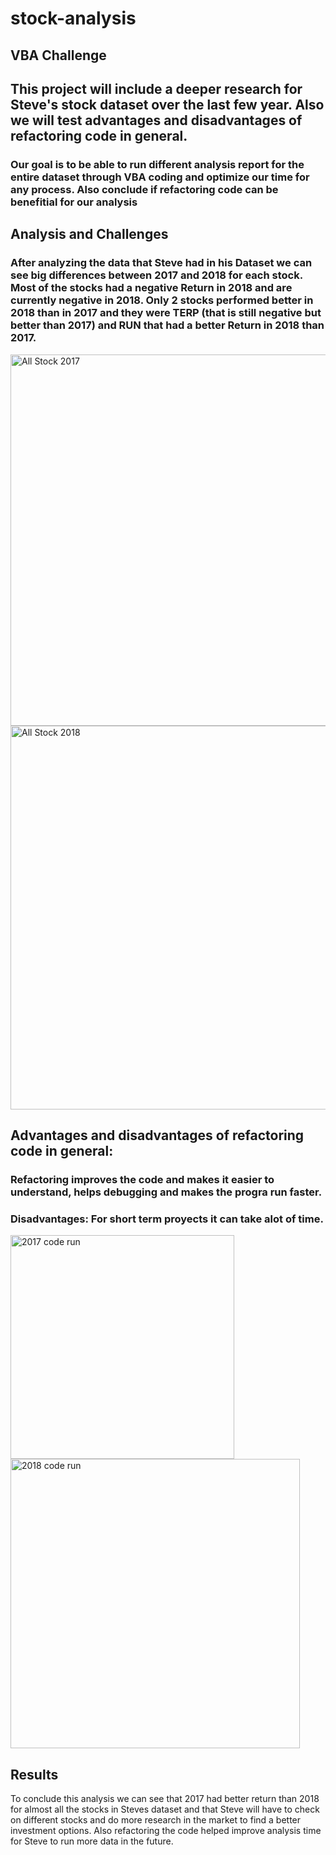 # stock-analysis
## VBA Challenge

## This project will include a deeper research for Steve's stock dataset over the last few year. Also we will test advantages and disadvantages of refactoring code in general.

### Our goal is to be able to run different analysis report for the entire dataset through VBA coding and optimize our time for any process. Also conclude if refactoring code can be benefitial for our analysis

## Analysis and Challenges

### After analyzing the data that Steve had in his Dataset we can see big differences between 2017 and 2018 for each stock. Most of the stocks had a negative Return in 2018 and are currently negative in 2018. Only 2 stocks performed better in 2018 than in 2017 and they were TERP (that is still negative but better than 2017) and RUN that had a better Return in 2018 than 2017.

<img width="594" alt="All Stock 2017" src="https://user-images.githubusercontent.com/101905587/172932896-6ccf8b93-988d-4573-9790-473da6fcc77b.png">

<img width="614" alt="All Stock 2018" src="https://user-images.githubusercontent.com/101905587/172932909-4d795a1d-6373-4bd2-b469-4a6bbdd55e95.png">

## Advantages and disadvantages of refactoring code in general:

### Refactoring improves the code and makes it easier to understand, helps debugging and makes the progra run faster.

### Disadvantages: For short term proyects it can take alot of time.

<img width="358" alt="2017 code run" src="https://user-images.githubusercontent.com/101905587/172932961-a6d63e81-cd33-442a-a962-3cca731370ca.png">

<img width="463" alt="2018 code run" src="https://user-images.githubusercontent.com/101905587/172934408-72c98b57-ddbe-45c7-a3ae-b74406d8a879.png">

## Results

To conclude this analysis we can see that 2017 had better return than 2018 for almost all the stocks in Steves dataset and that Steve will have to check on different stocks and do more research in the market to find a better investment options. Also refactoring the code helped improve analysis time for Steve to run more data in the future.
